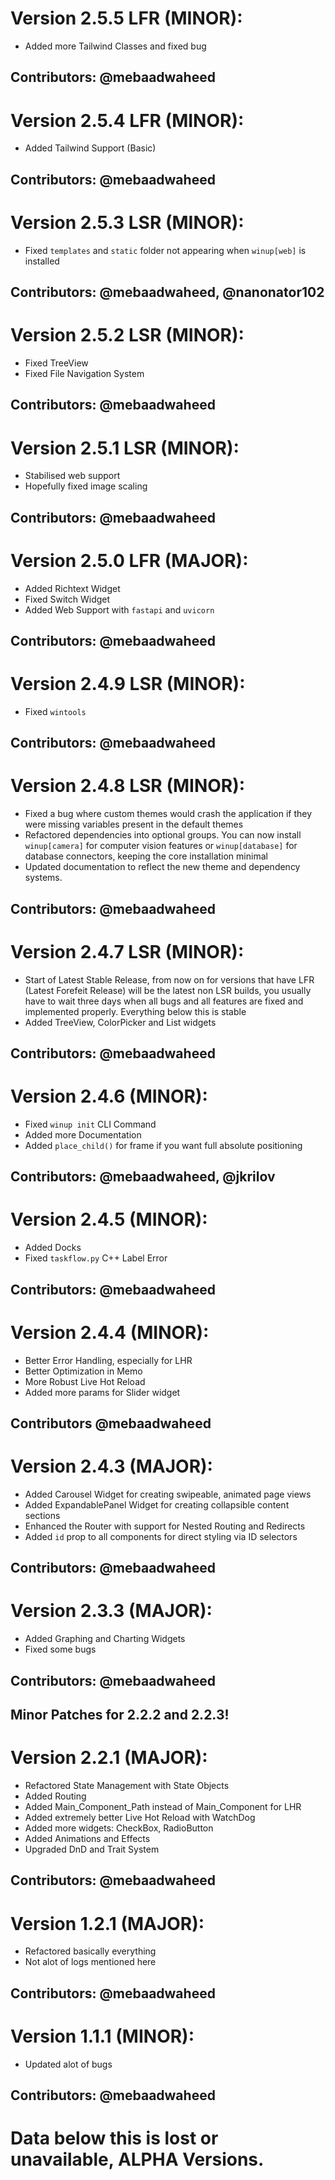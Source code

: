 # Version 2.5.5 LFR **(MINOR):**
- Added more Tailwind Classes and fixed bug
## Contributors: @mebaadwaheed

# Version 2.5.4 LFR **(MINOR):**
- Added Tailwind Support (Basic)
## Contributors: @mebaadwaheed

# Version 2.5.3 LSR **(MINOR):**
- Fixed `templates` and `static` folder not appearing when `winup[web]` is installed
## Contributors: @mebaadwaheed, @nanonator102

# Version 2.5.2 LSR **(MINOR):**
- Fixed TreeView
- Fixed File Navigation System
## Contributors: @mebaadwaheed

# Version 2.5.1 LSR **(MINOR):**
- Stabilised web support
- Hopefully fixed image scaling
## Contributors: @mebaadwaheed

# Version 2.5.0 LFR **(MAJOR):**
- Added Richtext Widget
- Fixed Switch Widget
- Added Web Support with `fastapi` and `uvicorn`
## Contributors: @mebaadwaheed

# Version 2.4.9 LSR **(MINOR):**
- Fixed `wintools`
## Contributors: @mebaadwaheed

# Version 2.4.8 LSR **(MINOR):**
- Fixed a bug where custom themes would crash the application if they were missing variables present in the default themes
- Refactored dependencies into optional groups. You can now install `winup[camera]` for computer vision features or `winup[database]` for database connectors, keeping the core installation minimal
- Updated documentation to reflect the new theme and dependency systems.
## Contributors: @mebaadwaheed

# Version 2.4.7 LSR **(MINOR):**
- Start of Latest Stable Release, from now on for versions that have LFR (Latest Forefeit Release) will be the latest non LSR builds, you usually have to wait three days when all bugs and all features are fixed and implemented properly. Everything below this is stable
- Added TreeView, ColorPicker and List widgets
## Contributors: @mebaadwaheed

# Version 2.4.6 **(MINOR):**
- Fixed `winup init` CLI Command
- Added more Documentation
- Added `place_child()` for frame if you want full absolute positioning
## Contributors: @mebaadwaheed, @jkrilov

# Version 2.4.5 **(MINOR):**
- Added Docks
- Fixed `taskflow.py` C++ Label Error
## Contributors: @mebaadwaheed

# Version 2.4.4 **(MINOR):**
- Better Error Handling, especially for LHR
- Better Optimization in Memo
- More Robust Live Hot Reload
- Added more params for Slider widget
## Contributors @mebaadwaheed

# Version 2.4.3 **(MAJOR):**
- Added Carousel Widget for creating swipeable, animated page views
- Added ExpandablePanel Widget for creating collapsible content sections
- Enhanced the Router with support for Nested Routing and Redirects
- Added `id` prop to all components for direct styling via ID selectors
## Contributors: @mebaadwaheed

# Version 2.3.3 **(MAJOR):**
- Added Graphing and Charting Widgets
- Fixed some bugs
## Contributors: @mebaadwaheed

## Minor Patches for 2.2.2 and 2.2.3!

# Version 2.2.1 **(MAJOR):**
- Refactored State Management with State Objects
- Added Routing
- Added Main_Component_Path instead of Main_Component for LHR
- Added extremely better Live Hot Reload with WatchDog
- Added more widgets: CheckBox, RadioButton
- Added Animations and Effects
- Upgraded DnD and Trait System
## Contributors: @mebaadwaheed

# Version 1.2.1 **(MAJOR):**
- Refactored basically everything
- Not alot of  logs mentioned here
## Contributors: @mebaadwaheed

# Version 1.1.1 **(MINOR):**
- Updated alot of bugs
## Contributors: @mebaadwaheed

# Data below this is lost or unavailable, ALPHA Versions.
